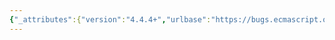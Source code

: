 ```yaml
---
{"_attributes":{"version":"4.4.4+","urlbase":"https://bugs.ecmascript.org/","maintainer":"dherman@mozilla.com"},"bug":{"bug_id":2148,"creation_ts":"2013-10-31 01:18:00 -0700","short_desc":"4.3.27: Wrong reference to 21.1.1.1 -> 19.1.1.1","delta_ts":"2013-11-08 13:09:43 -0800","product":"Draft for 6th Edition","component":"editorial issue","version":"Rev 20: October 28, 2013 Draft","rep_platform":"All","op_sys":"All","bug_status":"RESOLVED","resolution":"FIXED","priority":"Normal","bug_severity":"normal","everconfirmed":true,"reporter":{"uid":"andrebargull","name":"André Bargull"},"assigned_to":{"uid":"allen","name":"Allen Wirfs-Brock"},"long_desc":[{"commentid":6270,"comment_count":0,"who":{"uid":"andrebargull","name":"André Bargull"},"bug_when":"2013-10-31 01:18:16 -0700","thetext":"4.3.27 - Symbol object:\n\nThe reference to 21.1.1.1 should be 19.1.1.1 instead."},{"commentid":6272,"comment_count":1,"who":{"uid":"allen","name":"Allen Wirfs-Brock"},"bug_when":"2013-10-31 18:18:01 -0700","thetext":"Fixed in rev21 editor's draft"},{"commentid":6607,"comment_count":2,"who":{"uid":"allen","name":"Allen Wirfs-Brock"},"bug_when":"2013-11-08 13:09:43 -0800","thetext":"fixed in rev21 draft"}]}}
---
```


